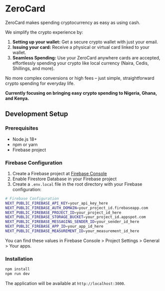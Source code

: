# ZeroCard

ZeroCard makes spending cryptocurrency as easy as using cash.

We simplify the crypto experience by:

1.  **Setting up your wallet:** Get a secure crypto wallet with just your email.
2.  **Issuing your card:** Receive a physical or virtual card linked to your wallet.
3.  **Seamless Spending:** Use your ZeroCard anywhere cards are accepted, effortlessly spending your crypto like local currency (Naira, Cedis, Shillings, and more).

No more complex conversions or high fees – just simple, straightforward crypto spending for everyday life.

**Currently focusing on bringing easy crypto spending to Nigeria, Ghana, and Kenya.**

## Development Setup

### Prerequisites
- Node.js 18+ 
- npm or yarn
- Firebase project

### Firebase Configuration

1. Create a Firebase project at [Firebase Console](https://console.firebase.google.com/)
2. Enable Firestore Database in your Firebase project
3. Create a `.env.local` file in the root directory with your Firebase configuration:

```bash
# Firebase Configuration
NEXT_PUBLIC_FIREBASE_API_KEY=your_api_key_here
NEXT_PUBLIC_FIREBASE_AUTH_DOMAIN=your_project_id.firebaseapp.com
NEXT_PUBLIC_FIREBASE_PROJECT_ID=your_project_id_here
NEXT_PUBLIC_FIREBASE_STORAGE_BUCKET=your_project_id.appspot.com
NEXT_PUBLIC_FIREBASE_MESSAGING_SENDER_ID=your_sender_id_here
NEXT_PUBLIC_FIREBASE_APP_ID=your_app_id_here
NEXT_PUBLIC_FIREBASE_MEASUREMENT_ID=your_measurement_id_here
```

You can find these values in Firebase Console > Project Settings > General > Your apps.

### Installation

```bash
npm install
npm run dev
```

The application will be available at `http://localhost:3000`.
